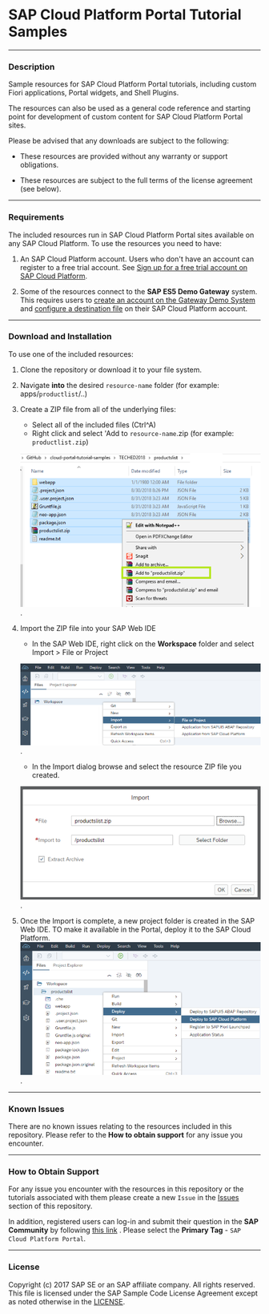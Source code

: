 # SAP Cloud Platform Portal Tutorial Samples

***
### Description
Sample resources for SAP Cloud Platform Portal tutorials, including custom Fiori applications, Portal widgets, and Shell Plugins.

The resources can also be used as a general code reference and starting point for development of custom content for SAP Cloud Platform Portal sites.

Please be advised that any downloads are subject to the following:

* These resources are provided without any warranty or support obligations.

* These resources are subject to the full terms of the license agreement (see below).


***
### Requirements
The included resources run in SAP Cloud Platform Portal sites available on any SAP Cloud Platform. To use the resources you need to have:
1. An SAP Cloud Platform account. Users who don't have an account can register to a free trial account. See [Sign up for a free trial account on SAP Cloud Platform](https://www.sap.com/developer/tutorials/hcp-create-trial-account.html).

2. Some of the resources connect to the **SAP ES5 Demo Gateway** system. This requires users to [create an account on the Gateway Demo System ](https://www.sap.com/developer/tutorials/gateway-demo-signup.html) and [configure a destination file](https://www.sap.com/developer/tutorials/teched-2016-3.html) on their SAP Cloud Platform account.


***
### Download and Installation
To use one of the included resources:
1. Clone the repository or download it to your file system.
2. Navigate **into** the desired `resource-name` folder (for example: apps/`productlist`/..)
3. Create a ZIP file from all of the underlying files:
	* Select all of the included files (Ctrl^A)
	* Right click and select 'Add to `resource-name`.zip (for example: `productlist.zip`)

	![CREATE ZIP](/_resources/installation_1.png).

4. Import the ZIP file into your SAP Web IDE
	* In the SAP Web IDE, right click on the **Workspace** folder and select Import > File or Project

	![IMPORT PROJECT](/_resources/installation_2.png).

	*  In the Import dialog browse and select the resource ZIP file you created.

	![SELECT ZIP](/_resources/installation_3.png).

5. Once the Import is complete, a new project folder is created in the SAP Web IDE. TO make it available in the Portal, deploy it to the SAP Cloud Platform.
	![DEPLOY PROJECT](/_resources/installation_4.png).

***
### Known Issues
There are no known issues relating to the resources included in this repository. Please refer to the **How to obtain support** for any issue you encounter.


***
### How to Obtain Support
For any issue you encounter with the resources in this repository or the tutorials associated with them please create a new `Issue` in the [Issues](https://github.com/SAP/cloud-portal-tutorial-samples/issues) section of this repository.

In addition, registered users can log-in and submit their question in the **SAP Community** by following [this link](https://answers.sap.com/questions/ask.html) .
Please select the **Primary Tag** - `SAP Cloud Platform Portal`.


***
### License

Copyright (c) 2017 SAP SE or an SAP affiliate company. All rights reserved.
This file is licensed under the SAP Sample Code License Agreement except as noted otherwise in the [LICENSE](LICENSE.md "LICENSE file").
